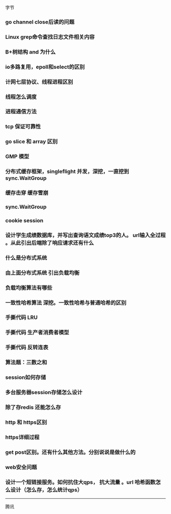 字节

### go channel close后读的问题

### Linux grep命令查找日志文件相关内容

### B+树结构 and 为什么

### io多路复用，epoll和select的区别

### 计网七层协议、线程进程区别

### 线程怎么调度

### 进程通信方法

### tcp 保证可靠性

### go slice 和 array 区别

### GMP 模型

### 分布式缓存框架，singleflight 并发，深挖，一直挖到sync.WaitGroup

### 缓存击穿 缓存雪崩

### sync.WaitGroup

### cookie session

### 设计学生成绩数据库，并写出查询语文成绩top3的人。 url输入全过程 。从此引出后端除了响应请求还有什么

### 什么是分布式系统

### 由上面分布式系统 引出负载均衡

### 负载均衡算法有哪些

### 一致性哈希算法 深挖。一致性哈希与普通哈希的区别

### 手撕代码 LRU

### 手撕代码 生产者消费者模型

### 手撕代码 反转连表

### 算法题：三数之和

### session如何存储

### 多台服务器session存储怎么设计

### 除了存redis 还能怎么存

### http 和 https区别

### https详细过程

### get post区别。还有什么其他方法。分别说说是做什么的

### web安全问题

### 设计一个短链接服务。如何抗住大qps， 抗大流量 。url 哈希函数怎么设计（怎么存，怎么统计qps）


----------------------------------------------------------

腾讯

